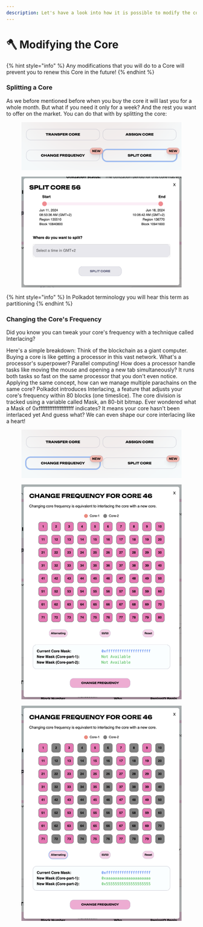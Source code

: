 ```yaml
---
description: Let's have a look into how it is possible to modify the core.
---
```


# 🪓 Modifying the Core

{% hint style="info" %}
Any modifications that you will do to a Core will prevent you to renew this Core in the future!
{% endhint %}

### Splitting a Core

As we before mentioned before when you buy the core it will last you for a whole month. But what if you need it only for a week? And the rest you want to offer on the market. You can do that with by splitting the core:

<figure><img src="../.gitbook/assets/Screenshot 2024-07-01 at 18.39.31.png" alt=""><figcaption></figcaption></figure>

<figure><img src="../.gitbook/assets/Screenshot 2024-07-01 at 18.38.19.png" alt=""><figcaption></figcaption></figure>

{% hint style="info" %}
In Polkadot terminology you will hear this term as partitioning
{% endhint %}

### Changing the Core's Frequency

Did you know you can tweak your core's frequency with a technique called Interlacing?&#x20;

Here's a simple breakdown: Think of the blockchain as a giant computer. Buying a core is like getting a processor in this vast network. What's a processor's superpower? Parallel computing! How does a processor handle tasks like moving the mouse and opening a new tab simultaneously? It runs both tasks so fast on the same processor that you don't even notice. Applying the same concept, how can we manage multiple parachains on the same core? Polkadot introduces Interlacing, a feature that adjusts your core's frequency within 80 blocks (one timeslice). The core division is tracked using a variable called Mask, an 80-bit bitmap. Ever wondered what a Mask of 0xffffffffffffffffffff indicates? It means your core hasn't been interlaced yet And guess what? We can even shape our core interlacing like a heart!&#x20;

<figure><img src="../.gitbook/assets/Screenshot 2024-07-01 at 18.42.45.png" alt=""><figcaption></figcaption></figure>

<figure><img src="../.gitbook/assets/Screenshot 2024-07-01 at 18.34.45.png" alt=""><figcaption></figcaption></figure>

<figure><img src="../.gitbook/assets/Screenshot 2024-07-01 at 18.35.04.png" alt=""><figcaption></figcaption></figure>
